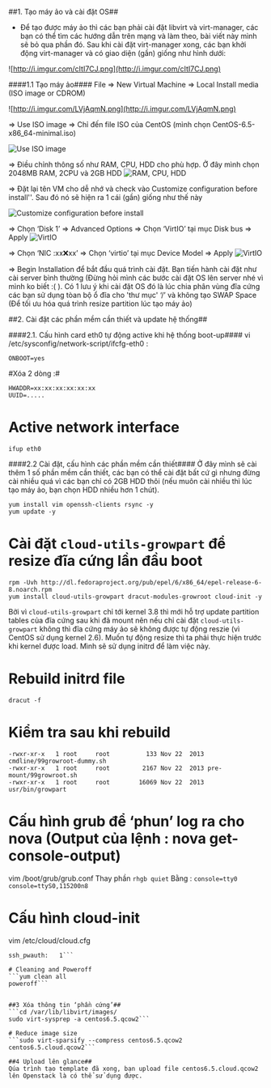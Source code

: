 ##1. Tạo máy ảo và cài đặt OS##
- Để tạo được máy ảo thì các bạn phải cài đặt libvirt và virt-manager, các bạn có thể tìm các hướng dẫn trên mạng và làm theo, bài viết này mình sẽ bỏ qua phần đó. Sau khi cài đặt virt-manager xong, các bạn khởi động virt-manager và có giao diện (gần) giống như hình dưới:

![http://i.imgur.com/cItI7CJ.png](http://i.imgur.com/cItI7CJ.png)


####1.1 Tạo máy ảo####
File => New Virtual Machine => Local Install media (ISO image or CDROM)

![http://i.imgur.com/LVjAqmN.png](http://i.imgur.com/LVjAqmN.png)

=> Use ISO image => Chỉ đến file ISO của CentOS (mình chọn CentOS-6.5-x86_64-minimal.iso)

![Use ISO image](http://i.imgur.com/kaOlB4p.png)

=> Điều chỉnh thông số  như RAM, CPU, HDD  cho phù hợp. Ở đây mình chọn 2048MB RAM, 2CPU và 2GB HDD
![RAM, CPU, HDD](http://i.imgur.com/jYBugns.png)


=> Đặt lại tên VM cho dễ nhớ và check vào Customize configuration before install''. Sau đó nó sẽ hiện ra 1 cái (gần) giống như thế này

![Customize configuration before install](http://i.imgur.com/h9Lrjmx.png)

=> Chọn ‘Disk 1’ => Advanced Options => Chọn ‘VirtIO’ tại mục Disk bus => Apply
![VirtIO](http://i.imgur.com/eny9YbQ.png)

=> Chọn ‘NIC :xx:x:xx’ => Chọn ‘virtio’ tại mục Device Model => Apply
![VirtIO](http://i.imgur.com/Bl2DScC.png)

=> Begin Installation để bắt đầu quá trình cài đặt. Bạn tiến hành cài đặt như cài server bình thường (Đừng hỏi mình các bước cài đặt OS lên server nhé vì mình ko biết :( ). Có 1 lưu ý khi cài đặt OS đó là lúc chia phân vùng đĩa cứng các bạn sử dụng tòan bộ ổ đĩa cho 'thư mục' ‘/’ và không tạo SWAP Space (Để tối ưu hóa quá trình resize partition lúc tạo máy ảo)

##2. Cài đặt các phần mềm cần thiết và update hệ thống##

####2.1. Cấu hình card eth0 tự động active khi hệ thống boot-up####
vi /etc/sysconfig/network-script/ifcfg-eth0 :
```
ONBOOT=yes
```

#Xóa 2 dòng :#
```
HWADDR=xx:xx:xx:xx:xx:xx
UUID=.....
```

# Active network interface
```
ifup eth0
```


####2.2 Cài đặt, cấu hình các  phần mềm cần thiết####
Ở đây mình sẽ cài thêm 1 số phần mềm cần thiết, các bạn có thể cài đặt bất cứ gì nhưng đừng cài nhiều quá vì các bạn chỉ có 2GB HDD thôi (nếu muôn cài nhiều thì lúc tạo máy ảo, bạn chọn HDD nhiều hơn 1 chút).

```
yum install vim openssh-clients rsync -y
yum update -y 
```

# Cài đặt ```cloud-utils-growpart``` để resize đĩa cứng lần đầu boot
```
rpm -Uvh http://dl.fedoraproject.org/pub/epel/6/x86_64/epel-release-6-8.noarch.rpm
yum install cloud-utils-growpart dracut-modules-growroot cloud-init -y
```

Bởi vì ```cloud-utils-growpart``` chỉ tới kernel 3.8 thì mới hỗ trợ update partition tables của đĩa cứng sau khi đã mount nên nếu chỉ cài đặt ```cloud-utils-growpart``` không thì đĩa cứng máy ảo sẽ không được tự động reszie (vì CentOS sử dụng kernel 2.6). Muốn tự động resize thì ta phải thực hiện trước khi kernel được load. Mình sẽ sử dụng initrd để làm việc này. 

# Rebuild initrd file
```dracut -f```

# Kiểm tra sau khi rebuild
```lsinitrd | grep grow
-rwxr-xr-x   1 root     root          133 Nov 22  2013 cmdline/99growroot-dummy.sh
-rwxr-xr-x   1 root     root         2167 Nov 22  2013 pre-mount/99growroot.sh
-rwxr-xr-x   1 root     root        16069 Nov 22  2013 usr/bin/growpart
```
# Cấu hình grub để  ‘phun’ log ra cho nova (Output của lệnh : nova get-console-output)
vim /boot/grub/grub.conf
Thay phần ```rhgb quiet```
Bằng : ```console=tty0 console=ttyS0,115200n8```

# Cấu hình cloud-init
vim /etc/cloud/cloud.cfg
```disable_root: 0
ssh_pwauth:   1```

# Cleaning and Poweroff
```yum clean all
poweroff```


##3 Xóa thông tin ‘phần cứng’##
```cd /var/lib/libvirt/images/
sudo virt-sysprep -a centos6.5.qcow2```

# Reduce image size
```sudo virt-sparsify --compress centos6.5.qcow2 centos6.5.cloud.qcow2```

##4 Upload lên glance##
Qúa trình tạo template đã xong, bạn upload file centos6.5.cloud.qcow2 lên Openstack là có thể sử dụng được.
